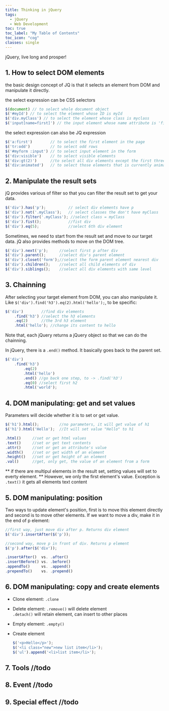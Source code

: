 ```yaml
---
title: Thinking in jQuery
tags: 
  - jQuery
  - Web Development
toc: true
toc_label: "My Table of Contents"
toc_icon: "cog"
classes: single
---
```


jQuery, live long and prosper!

## 1. How to select DOM elements

the basic design concept of JQ is that it selects an element from DOM and manipulate it directly.

the select expression can be CSS selectors

```javascript
$(document) // to select whole document object
$('#myId') // to select the element whose ID is myId
$('div.myClass') // to select the element whose class is myclass
$('input[name=first]') // the input element whose name attribute is 'first'
```

the select expression can also be JQ expression

```javascript
$('a:first')        // to select the first element in the page
$('tr:odd')         // to select odd rows
$('#myform :input') // to select input element in the form
$('div:visible')    // to select visible elements
$('div:gt(2)')      //to select all div elements except the first three (index starts from 0)
$('div:animated')   // to select those elements that is currently animating
```

## 2. Manipulate the result sets

jQ provides various of filter so that you can filter the result set to get your data.

```javascript
$('div').has('p');          // select div elements have p
$('div').not('.myClass');   // select classes the don't have myClass
$('div').filter('.myClass'); //select class = myClass
$('div').fist();            //fist div
$('div').eq(5);             //select 6th div element
```

Sometimes, we need to start from the result set and move to our target data. jQ also provides methods to move on the DOM tree.

```javascript
$('div').next('p');     //select first p after div
$('div').parent();      //select div's parent element
$('div').closet('form');//select the form parent element nearest div
$('div').children();    //select all child elements of div
$('div').siblings();    //select all div elements with same level
```

## 3. Chainning

After selecting your target element from DOM, you can also manipulate it. Like `$('div').find('h3').eq(2).html('hello');`, to be specific:

```javascript
$('div')        //find div elements
    .find('h3') //select the h3 elements
    .eq(2)      //the 3rd h3 element
    .html('hello'); //change its content to hello
```

Note that, each jQuery returns a jQuery object so that we can do the chainning.

In jQuery, there is a `.end()` method. It basically goes back to the parent set.

```javascript
$('div')
    .find('h3')
        .eq(2)
        .html('hello')
        .end() //go back one step, to -> .find('h3')
        .eq(0) //select first h2
        .html('world');
```

## 4. DOM manipulating: get and set values

Parameters will decide whether it is to set or get value.

```javascript
$('h1').html();         //no parameters, it will get value of h1
$('h1').html('Hello');  //It will set value "Hello" to h1
```

```javascript
.html()     //set or get html values
.text()     //set or get text contents
.attr()     //set or get an attribute's value
.width()    //set or get width of an element
.height()   //set or get height of an element
.val()      //get, only get, the value of an element from a form
```

** if there are multipul elements in the result set, setting values will set to everty element.
** However, we only the first element's value. Exception is `.text()` it gets all elements text content

## 5. DOM manipulating: position

Two ways to update element's position, first is to move this element directly and second is to move other elements.
If we want to move a div, make it in the end of p element:

```javascript
//first way, just move div after p. Returns div element
$('div').insertAfter($('p'));

//second way, move p in front of div. Returns p element
$('p').after($('div'));
```

```javascript
.insertAfter()  vs. .after()
.insertBefore() vs. .before()
.appendTo()     vs. .append()
.prependTo()    vs. .prepend()
```

## 6. DOM manipulating: copy and create  elements

- Clone element: `.clone`
- Delete element:
    `.remove()` will delete element  
    `.detach()` will retain element, can insert to other places
- Empty element: `.empty()`
- Create element

  ```javascript
  $('<p>Hello</p>');
  $('<li class="new">new list item</li>');
  $('ul').append('<li>list item</li>');
  ```

## 7. Tools //todo

## 8. Event //todo

## 9. Special effect //todo

